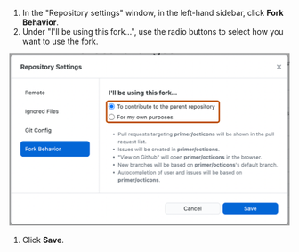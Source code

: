 1. In the "Repository settings" window, in the left-hand sidebar, click **Fork Behavior**. 
1. Under "I'll be using this fork...", use the radio buttons to select how you want to use the fork.

  ![Screenshot of the "Fork Behavior" pane. Two radio buttons, labeled "To contribute to the parent repository" and "For my own purposes", are outlined in orange.](/assets/images/help/desktop/mac-fork-behavior-menu-contribute.png)

1. Click **Save**.
